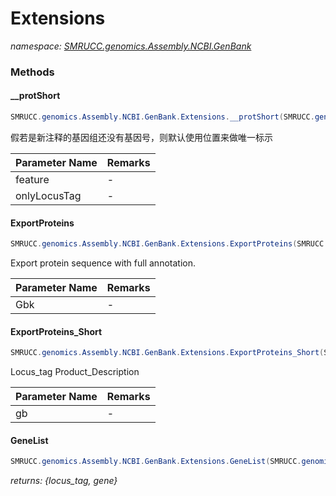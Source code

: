 ﻿# Extensions
_namespace: [SMRUCC.genomics.Assembly.NCBI.GenBank](./index.md)_





### Methods

#### __protShort
```csharp
SMRUCC.genomics.Assembly.NCBI.GenBank.Extensions.__protShort(SMRUCC.genomics.Assembly.NCBI.GenBank.GBFF.Keywords.FEATURES.Feature,System.Boolean)
```
假若是新注释的基因组还没有基因号，则默认使用位置来做唯一标示

|Parameter Name|Remarks|
|--------------|-------|
|feature|-|
|onlyLocusTag|-|


#### ExportProteins
```csharp
SMRUCC.genomics.Assembly.NCBI.GenBank.Extensions.ExportProteins(SMRUCC.genomics.Assembly.NCBI.GenBank.GBFF.File)
```
Export protein sequence with full annotation.

|Parameter Name|Remarks|
|--------------|-------|
|Gbk|-|


#### ExportProteins_Short
```csharp
SMRUCC.genomics.Assembly.NCBI.GenBank.Extensions.ExportProteins_Short(SMRUCC.genomics.Assembly.NCBI.GenBank.GBFF.File,System.Boolean)
```
Locus_tag Product_Description

|Parameter Name|Remarks|
|--------------|-------|
|gb|-|


#### GeneList
```csharp
SMRUCC.genomics.Assembly.NCBI.GenBank.Extensions.GeneList(SMRUCC.genomics.Assembly.NCBI.GenBank.GBFF.File)
```


_returns: {locus_tag, gene}_


